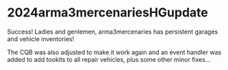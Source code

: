# 2024arma3mercenariesHGupdate

Success!
Ladies and genlemen, arma3mercenaries has persistent garages and vehicle inventories!

The CQB was also adjusted to make it work again and an event handler was added to add tookits to all repair vehicles, plus some other minor fixes...
